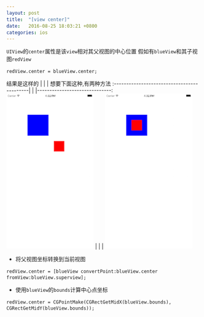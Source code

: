 ```yaml
---
layout: post
title:  "[view center]"
date:   2016-08-25 18:03:21 +0800
categories: ios
---
```


`UIView`的`center`属性是该`view`相对其父视图的中心位置
假如有`blueView`和其子视图`redView`

```objc
redView.center = blueView.center;
```

结果是这样的                                | | |  想要下面这种,有两种方法
:-------------------------------------------| | |------------------------------:
![wrong](/src/images/20160825/wrong.png)    | | |  ![right](/src/images/20160825/right.png)

* 将父视图坐标转换到当前视图

```objc
redView.center = [blueView convertPoint:blueView.center fromView:blueView.superview];
```

* 使用`blueView`的`bounds`计算中心点坐标

```objc
redView.center = CGPointMake(CGRectGetMidX(blueView.bounds), CGRectGetMidY(blueView.bounds));
```